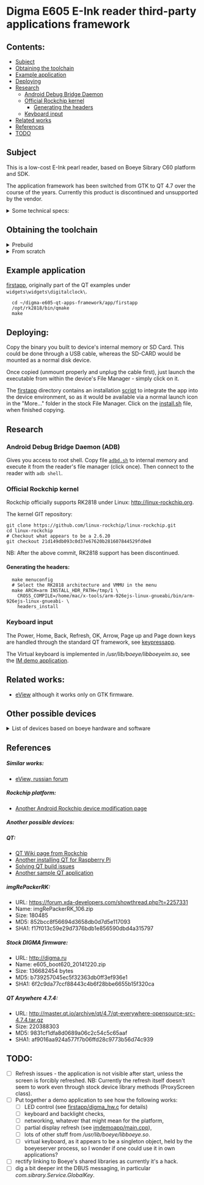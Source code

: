 # Digma E605 E-Ink reader third-party applications framework

## Contents:

* [Subject](#subject)
* [Obtaining the toolchain](#obtaining-the-toolchain)
* [Example application](#example-application)
* [Deploying](#deploying)
* [Research](#research)
  * [Android Debug Bridge Daemon](#android-debug-bridge-daemon-adb)
  * [Official Rockchip kernel](#official-rockchip-kernel)
    * [Generating the headers](#generating-the-headers)
  * [Keyboard input](#keyboard-input)
* [Related works](#related-works)
* [References](#references)
* [TODO](#todo)

## Subject
This is a low-cost E-Ink pearl reader, based on Boeye Sibrary C60 platform and SDK.

The application framework has been switched from GTK to QT 4.7 over the course of the years.
Currently this product is discontinued and unsupported by the vendor.

<details>
  <summary>Some technical specs:</summary>
  
#### /proc/cpuinfo
- Processor: ARM926EJ-S rev 5 (v5l)
- CPU architecture: 5TEJ
- Features: swp half thumb fastmult edsp java
- Hardware: RK28board
- Target chip: RK2818
  
#### uname -a
- Linux boeye 2.6.25-dirty #63 Tue Oct 27 15:54:04 HKT 2015 armv5tejl GNU/Linux

#### /proc/version
- Linux version 2.6.25-dirty (drs@drs-desktop) (gcc version 4.4.0 (GCC) ) #63 Tue Oct 27 15:54:04 HKT 2015 rockchip 281x version release v1.09(Eink) used in Eink, without camera video and touch

#### ./lib/libc-2.9.so
- GNU C Library (crosstool-NG 1.12.4) stable release version 2.9
- Compiled by GNU CC version 4.4.3

#### Other
- libQtCore.so.4.7.4 (qt-everywhere-opensource-src-4.7.4)
- libdbus-1.so.3.4.0 (DBUS 1.2.24)

</details>

## Obtaining the toolchain

<details>
	<summary>Prebuild</summary>

Get the [toolchain](https://github.com/viteo/digma-e605-qt-apps-framework/releases/latest) from release section. Unpack both `arm-926ejs-linux-gnueabi.tar.gz` and `rk2818.tar.gz` to the folder of your choice (e.g., `/opt`)

Export path variable
```
export PATH="${PATH}:/opt/arm-926ejs-linux-gnueabi/bin/"
```

</details>

<details>
	<summary>From scratch</summary>

*NB: It builds only on old distros like CentOS 6 because it need old versions of gcc and libc. If you succeed to compile it with actual distros, please let us know.*
To build the toolchain we should use CentOS 6. One might use LiveCD, or Doker, or VM. Here is my approach with WSL2 on Windows 10:
1. Getting CentOS image
   - prepared [image](https://github.com/mishamosher/CentOS-WSL/releases/tag/6.10-1907)
   - export Docker-[image](https://docs.microsoft.com/en-us/windows/wsl/use-custom-distro)
2. Add setting to `%userprofile%\.wslconfig` as in [microsoft/WSL#4694 (comment)](https://github.com/microsoft/WSL/issues/4694#issuecomment-556095344)
   ```
   [wsl2]
   kernelCommandLine = vsyscall=emulate
   ```
3. Import CentOS to WSL and start it
   ```
   wsl --import CentOS path-to-distro-folder path-to-image-archive
   wsl -d CentOS
   ```
4. yum source repo list is outdated, so we need to edit it (according to this [answer](https://stackoverflow.com/a/29559374/5169229))

   - Edit `/etc/yum.repos.d/CentOS-Base.repo`
     - Comment out `mirrorlist` and uncomment `baseurl`
     - Replace all `mirror.centos.org/centos` with `vault.centos.org`
   - Do `yum update`

5. Install prerequisites for building the toolchain
   ```
   yum groupinstall 'Development Tools'
   yum install texinfo ncurses-devel wget
   ```

6. Get crosstool-NG 1.12.4, unpack it, configure, build and install somewhere(`--prefix=/some/place`)
   ```
   wget http://crosstool-ng.org/download/crosstool-ng/crosstool-ng-1.12.4.tar.bz2
   tar -xf crosstool-ng-1.12.4.tar.bz2
   cd crosstool-ng-1.12.4
   ./configure --prefix=/opt/ct-ng
   make
   make install
   export PATH="${PATH}:/opt/ct-ng/bin"
   ```

7. Prepare tarball of the original Boeye/Sibrary headers from its SDK:
   ```
   cd digma-e605-qt-apps-framework/headers/2.6.29-ARM-sibrary/usr
   make dist
   ```
   - Also move it (`kernel-headers-2.6.29.tgz`) to a convenient place like `~/`

8. Download toolchain dependency tarballs "manually" because some of crosstool-NG links are dead and some are slow (see inside `dl_tarballs.sh`):
   ```
   cd digma-e605-qt-apps-framework/toolchain
   ./dl_tarballs.sh
   ```

9. Configure and build the toolchain with ct-ng (`.config` file based on `crosstool-ng-1.12.4/samples/arm-unknown-linux-gnueabi/crosstool.config`)

   ```
   cd digma-e605-qt-apps-framework/toolchain
   ct-ng menuconfig
   ```
   > - Target Options: 
   >   - Target Architecture: arm
   >   - Architecture level: armv5te
   >   - Emit Assembly for CPU: arm926ej-s
   >   - Tune for CPU: arm926ej-s
   >   - Use specific FPU: vfp
   >   - Floating point: software
   > - Toolchain options: 
   >   - Tuple's vendor string: 926ejs
   > - Operating System:
   >   - Get kernel headers from: kernel's headers_install
   >   - Linux kernel version: custom tarball
   >   - Path to custom tarball: ${HOME}/kernel-headers-2.6.29.tgz ***#Path where you place    headers from p.7***
   > - C compiler: gcc version (4.4.3)
   >   - Additional supported languages: C++
   > - C-library:
   >   - glibc version (2.9)
   > - Companion libraries:
   >   - MPFR version (3.0.0)
   ```
   ct-ng build
   ```
   It will take a while. Path to the toolchain is `${HOME}/x-tools/arm-926ejs-linux-gnueabi` by default. You might move it somewhere or use it from here. Just export `bin` to the `PATH` (e.g., `export PATH="${PATH}:/opt/arm-926ejs-linux-gnueabi/bin/"`)

10. Building QT libraries
    NB: These libraries, as well as the QT library itself WILL NOT be installed to the target device, but only used on the build machine as build dependencies since the original SDK headers and libraries are unavailable.
    - expat (a dependency of libdbus-1)
    ```
    wget https://ftp.osuosl.org/pub/blfs/conglomeration/expat/expat-2.0.1.tar.gz
    tar -xf expat-2.0.1.tar.gz
    cd expat-2.0.1
    ./configure --host=arm-926ejs-linux-gnueabi --prefix=/opt/rk2818
    make
    make install
    ```
    - libdbus-1 (a dependency of QT)
    ```
    wget https://dbus.freedesktop.org/releases/dbus/dbus-1.2.24.tar.gz
    tar -xf dbus-1.2.24.tar.gz
    cd dbus-1.2.24
    RK2818=/opt/rk2818
    INCPATH=${RK2818}/include
    LIBPATH=${RK2818}/lib
    export CFLAGS=-I${INCPATH}
    export LDFLAGS=-L${LIBPATH}
    export CXXFLAGS=${CFLAGS}
    ./configure --host=arm-926ejs-linux-gnueabi --prefix=/opt/rk2818
    make
    make install
    ```
    - QT
    ```
    wget http://master.qt.io/archive/qt/4.7/qt-everywhere-opensource-src-4.7.4.tar.gz
    tar -xf qt-everywhere-opensource-src-4.7.4.tar.gz
    cd qt-everywhere-opensource-src-4.7.4
    # Use next QT configuration:
    cp -R ~/digma-e605-qt-apps-framework/qt/rk2818-g++ mkspecs/qws/
    patch -p1 < ~/digma-e605-qt-apps-framework/qt/qt-patches/patch-io.pri
    export PKG_CONFIG_PATH=${LIBPATH}/pkgconfig
    # A lot of modules disabled, change if you need something
    ./configure -lrt -opensource -confirm-license -prefix /opt/rk2818 -no-qt3support -embedded arm -little-endian -xplatform qws/rk2818-g++ -fast -no-xinput -no-xrandr -no-openvg -no-opengl -no-gtkstyle -no-nis -no-cups -xmlpatterns -exceptions -no-stl -no-accessibility -no-largefile -no-audio-backend -no-xfixes -no-webkit -no-javascript-jit -no-mitshm -no-script -no-scripttools -qt-gfx-linuxfb -dbus -force-pkg-config -nomake examples -nomake demos
    make
    make install    
    ```
    This will take even longer, but that's it. We are ready.
</details>

## Example application

[firstapp](app/firstapp), originally part of the QT examples under `widgets\widgets\digitalclock\`.

```
  cd ~/digma-e605-qt-apps-framework/app/firstapp
  /opt/rk2818/bin/qmake
  make
```

## Deploying:

Copy the binary you built to device's internal memory or SD Card. This could be done through a USB cable, whereas
the SD-CARD would be mounted as a normal disk device.

Once copied (unmount properly and unplug the cable first), just launch the executable from within the device's File Manager - simply click on it.

The [firstapp](app/firstapp) directory contains an installation [script](app/firstapp/install.sh) to integrate the app into the device environment, so as it would be available via a normal launch icon in the "More..." folder in the stock File Manager. Click on the [install.sh](app/firstapp/install.sh) file, when finished copying.

## Research

### Android Debug Bridge Daemon (ADB)
Gives you access to root shell. Copy file [`adbd.sh`](utils/adbd.sh) to internal memory and execute it from the reader's file manager (click once). Then connect to the reader with `adb shell`.

### Official Rockchip kernel

Rockchip officially supports RK2818 under Linux: http://linux-rockchip.org.

The kernel GIT repository:
```
git clone https://github.com/linux-rockchip/linux-rockchip.git 
cd linux-rockchip
# Checkout what appears to be a 2.6.20
git checkout 21d149db093c0d37e67620b281607844529fd0e8
```
NB: After the above commit, RK2818 support has been discontinued.

#### Generating the headers:
```
  make menuconfig
  # Select the RK2818 architecture and VMMU in the menu
  make ARCH=arm INSTALL_HDR_PATH=/tmp/1 \
    CROSS_COMPILE=/home/mac/x-tools/arm-926ejs-linux-gnueabi/bin/arm-926ejs-linux-gnueabi- \
    headers_install
```

### Keyboard input

  The Power, Home, Back, Refresh, OK, Arrow, Page up and Page down keys are
  handled through the standard QT framework, see [keypressapp](app/keypressapp).

  The Virtual keyboard is implemented in */usr/lib/boeye/libboeyeim.so*, see
  the [IM demo application](app/imdemoapp).

## Related works:
* [eView](https://github.com/S-trace/eView) although it works only on GTK firmware.

## Other possible devices
<details>
    <summary>List of devices based on boeye hardware and software</summary>

- Boeye C60A, C60B (original devices)
- Sibrary G5, G6, G10
- Digma E500, E501, E600, E601, E625, Q1000
- Gmini MagicBook Z6
- DNS AirBook EB601
- ORION EN600
- QUMO Colibri, Libro, Libro II
- Ergo Book 0502R, 0604R
</details>

## References

##### Similar works:
* [eView, russian forum](http://www.the-ebook.org/forum/viewtopic.php?p=1040672#1040672)

##### Rockchip platform:
* [Another Android Rockchip device modification page](http://freaktab.com/forum/tv-player-support/rk3188-devices/minix-x7-etc/647213-tutorial-modifying-the-boot-image)

##### Another possible devices:

##### QT:
* [QT Wiki page from Rockchip](http://opensource.rock-chips.com/wiki_Qt)
* [Another installing QT for Raspberry Pi](https://wiki.qt.io/Building_Qt_for_Embedded_Linux)
* [Solving QT build issues](http://bluelimn.tistory.com/entry/Qt-Cross-compile)
* [Another sample QT application](http://doc.qt.io/qt-5/qtwidgets-tools-echoplugin-example.html)

##### imgRePackerRK:
* URL: https://forum.xda-developers.com/showthread.php?t=2257331
* Name: imgRePackerRK_106.zip
* Size: 180485
* MD5: 852bcc8f56694d3658db0d7d5e117093
* SHA1: f17f013c59e29d7376bdb1e856590dbd4a315797

##### Stock DIGMA firmware:
* URL: http://digma.ru
* Name: e605_boot620_20141220.zip
* Size: 136682454 bytes
* MD5: b739257045ec5f32363db0ff3ef936e1
* SHA1: 6f2c9da77ccf88443c4b6f28bbe6655b15f320ca

##### QT Anywhere 4.7.4:
* URL: http://master.qt.io/archive/qt/4.7/qt-everywhere-opensource-src-4.7.4.tar.gz
* Size: 220388303
* MD5: 9831cf1dfa8d0689a06c2c54c5c65aaf
* SHA1: af9016aa924a577f7b06ffd28c9773b56d74c939

## TODO:
- [ ] Refresh issues - the application is not visible after start, unless the screen is forcibly refreshed. NB: Currently the refresh itself doesn't seem to work even through stock device library methods (ProxyScreen class).
- [ ] Put together a demo application to see how the following works:
  - [ ] LED control (see [firstapp/digma_hw.c](app/firstapp/digma_hw.c) for details)
  - [ ] keyboard and backlight checks,
  - [ ] networking, whatever that might mean for the platform,
  - [ ] partial display refresh (see [imdemoapp/main.cpp](app/imdemoapp/main.cpp)),
  - [ ] lots of other stuff from */usr/lib/boeye/libboeye.so*.
  - [ ] virtual keyboard, as it appears to be a singleton object, held by the boeyeserver process, so I wonder if one could use it in own applications?
- [ ] rectify linking to Boeye's shared libraries as currently it's a hack.
- [ ] dig a bit deeper int the DBUS messaging, in particular *com.sibrary.Service.GlobalKey*.
